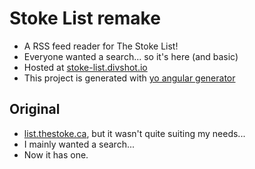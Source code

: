# Stoke List remake

- A RSS feed reader for The Stoke List!
- Everyone wanted a search... so it's here (and basic)
- Hosted at [stoke-list.divshot.io](http://stoke-list.divshot.io)
- This project is generated with [yo angular generator](https://github.com/yeoman/generator-angular)

## Original

- [list.thestoke.ca](http://list.thestoke.ca), but it wasn't quite suiting my needs...
- I mainly wanted a search...
- Now it has one.
